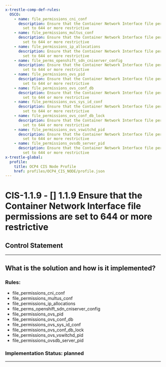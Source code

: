 ```yaml
---
x-trestle-comp-def-rules:
  OSCO:
    - name: file_permissions_cni_conf
      description: Ensure that the Container Network Interface file permissions are
        set to 644 or more restrictive
    - name: file_permissions_multus_conf
      description: Ensure that the Container Network Interface file permissions are
        set to 644 or more restrictive
    - name: file_permissions_ip_allocations
      description: Ensure that the Container Network Interface file permissions are
        set to 644 or more restrictive
    - name: file_perms_openshift_sdn_cniserver_config
      description: Ensure that the Container Network Interface file permissions are
        set to 644 or more restrictive
    - name: file_permissions_ovs_pid
      description: Ensure that the Container Network Interface file permissions are
        set to 644 or more restrictive
    - name: file_permissions_ovs_conf_db
      description: Ensure that the Container Network Interface file permissions are
        set to 644 or more restrictive
    - name: file_permissions_ovs_sys_id_conf
      description: Ensure that the Container Network Interface file permissions are
        set to 644 or more restrictive
    - name: file_permissions_ovs_conf_db_lock
      description: Ensure that the Container Network Interface file permissions are
        set to 644 or more restrictive
    - name: file_permissions_ovs_vswitchd_pid
      description: Ensure that the Container Network Interface file permissions are
        set to 644 or more restrictive
    - name: file_permissions_ovsdb_server_pid
      description: Ensure that the Container Network Interface file permissions are
        set to 644 or more restrictive
x-trestle-global:
  profile:
    title: OCP4 CIS Node Profile
    href: profiles/OCP4_CIS_NODE/profile.json
---
```


# CIS-1.1.9 - \[\] 1.1.9 Ensure that the Container Network Interface file permissions are set to 644 or more restrictive

## Control Statement

______________________________________________________________________

## What is the solution and how is it implemented?

<!-- For implementation status enter one of: implemented, partial, planned, alternative, not-applicable -->

<!-- Note that the list of rules under ### Rules: is read-only and changes will not be captured after assembly to JSON -->

<!-- Add control implementation description here for control: CIS-1.1.9 -->

### Rules:

  - file_permissions_cni_conf
  - file_permissions_multus_conf
  - file_permissions_ip_allocations
  - file_perms_openshift_sdn_cniserver_config
  - file_permissions_ovs_pid
  - file_permissions_ovs_conf_db
  - file_permissions_ovs_sys_id_conf
  - file_permissions_ovs_conf_db_lock
  - file_permissions_ovs_vswitchd_pid
  - file_permissions_ovsdb_server_pid

### Implementation Status: planned

______________________________________________________________________
